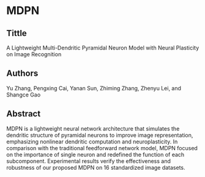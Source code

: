 # MDPN
## Tittle
A Lightweight Multi-Dendritic Pyramidal Neuron Model with Neural Plasticity on Image Recognition
## Authors
Yu Zhang, Pengxing Cai, Yanan Sun, Zhiming Zhang, Zhenyu Lei, and Shangce Gao
## Abstract
MDPN is a lightweight neural network architecture that simulates the dendritic structure of pyramidal neurons to improve image representation, emphasizing nonlinear dendritic computation and neuroplasticity. In comparison with the traditional feedforward network model, MDPN focused on the importance of single neuron and redefined the function of each subcomponent. Experimental results verify the effectiveness and robustness of our proposed MDPN on 16 standardized image datasets.

